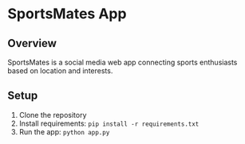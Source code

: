 # SportsMates App

## Overview
SportsMates is a social media web app connecting sports enthusiasts based on location and interests.

## Setup
1. Clone the repository
2. Install requirements: `pip install -r requirements.txt`
3. Run the app: `python app.py`